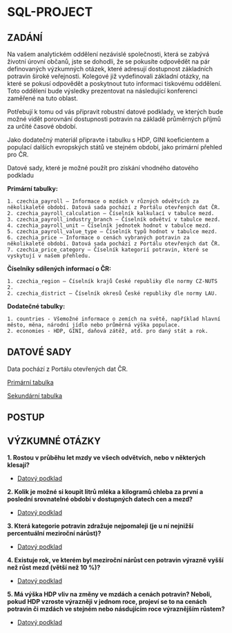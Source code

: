# SQL-PROJECT

## ZADÁNÍ
Na vašem analytickém oddělení nezávislé společnosti, která se zabývá životní úrovní občanů, jste se dohodli, že se pokusíte odpovědět na pár definovaných výzkumných otázek, které adresují dostupnost základních potravin široké veřejnosti. Kolegové již vydefinovali základní otázky, na které se pokusí odpovědět a poskytnout tuto informaci tiskovému oddělení. Toto oddělení bude výsledky prezentovat na následující konferenci zaměřené na tuto oblast.

Potřebují k tomu od vás připravit robustní datové podklady, ve kterých bude možné vidět porovnání dostupnosti potravin na základě průměrných příjmů za určité časové období.

Jako dodatečný materiál připravte i tabulku s HDP, GINI koeficientem a populací dalších evropských států ve stejném období, jako primární přehled pro ČR.

Datové sady, které je možné použít pro získání vhodného datového podkladu

**Primární tabulky:**

    1. czechia_payroll – Informace o mzdách v různých odvětvích za několikaleté období. Datová sada pochází z Portálu otevřených dat ČR.
    2. czechia_payroll_calculation – Číselník kalkulací v tabulce mezd.
    3. czechia_payroll_industry_branch – Číselník odvětví v tabulce mezd.
    4. czechia_payroll_unit – Číselník jednotek hodnot v tabulce mezd.
    5. czechia_payroll_value_type – Číselník typů hodnot v tabulce mezd.
    6. czechia_price – Informace o cenách vybraných potravin za několikaleté období. Datová sada pochází z Portálu otevřených dat ČR.
    7. czechia_price_category – Číselník kategorií potravin, které se vyskytují v našem přehledu.

**Číselníky sdílených informací o ČR:**

    1. czechia_region – Číselník krajů České republiky dle normy CZ-NUTS 2.
    2. czechia_district – Číselník okresů České republiky dle normy LAU.

**Dodatečné tabulky:**

    1. countries - Všemožné informace o zemích na světě, například hlavní město, měna, národní jídlo nebo průměrná výška populace.
    2. economies - HDP, GINI, daňová zátěž, atd. pro daný stát a rok.


## DATOVÉ SADY
Data pochází z Portálu otevřených dat ČR.

[Primární tabulka](t_marek_hala_project_sql_primary_final.sql)

[Sekundární tabulka](t_marek_hala_project_sql_secondary_final.sql)

## POSTUP

## VÝZKUMNÉ OTÁZKY
**1. Rostou v průběhu let mzdy ve všech odvětvích, nebo v některých klesají?**
* [Datový podklad](vyzkumna_otazka_1.sql)

**2. Kolik je možné si koupit litrů mléka a kilogramů chleba za první a poslední srovnatelné období v dostupných datech cen a mezd?**
* [Datový podklad](vyzkumna_otazka_2.sql)

**3. Která kategorie potravin zdražuje nejpomaleji (je u ní nejnižší percentuální meziroční nárůst)?**
* [Datový podklad](vyzkumna_otazka_3.sql)

**4. Existuje rok, ve kterém byl meziroční nárůst cen potravin výrazně vyšší než růst mezd (větší než 10 %)?**
* [Datový podklad](vyzkumna_otazka_4.sql)

**5. Má výška HDP vliv na změny ve mzdách a cenách potravin? Neboli, pokud HDP vzroste výrazněji v jednom roce, projeví se to na cenách potravin či mzdách ve stejném nebo násdujícím roce výraznějším růstem?**
* [Datový podklad](vyzkumna_otazka_5.sql)

